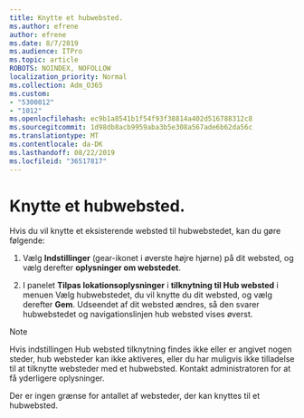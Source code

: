 ```yaml
---
title: Knytte et hubwebsted.
ms.author: efrene
author: efrene
ms.date: 8/7/2019
ms.audience: ITPro
ms.topic: article
ROBOTS: NOINDEX, NOFOLLOW
localization_priority: Normal
ms.collection: Adm_O365
ms.custom:
- "5300012"
- "1012"
ms.openlocfilehash: ec9b1a8541b1f54f93f38814a402d516788312c8
ms.sourcegitcommit: 1d98db8acb9959aba3b5e308a567ade6b62da56c
ms.translationtype: MT
ms.contentlocale: da-DK
ms.lasthandoff: 08/22/2019
ms.locfileid: "36517817"
---
```

# <a name="associate-a-hub-site"></a>Knytte et hubwebsted.

Hvis du vil knytte et eksisterende websted til hubwebstedet, kan du gøre følgende:
  
1. Vælg **Indstillinger** (gear-ikonet i øverste højre hjørne) på dit websted, og vælg derefter **oplysninger om webstedet**.

2. I panelet **Tilpas lokationsoplysninger** i **tilknytning til Hub websted** i menuen Vælg hubwebstedet, du vil knytte du dit websted, og vælg derefter **Gem**. Udseendet af dit websted ændres, så den svarer hubwebstedet og navigationslinjen hub websted vises øverst.

 > [!Note]
>Hvis indstillingen Hub websted tilknytning findes ikke eller er angivet nogen steder, hub websteder kan ikke aktiveres, eller du har muligvis ikke tilladelse til at tilknytte websteder med et hubwebsted. Kontakt administratoren for at få yderligere oplysninger.
>
>Der er ingen grænse for antallet af websteder, der kan knyttes til et hubwebsted.
  